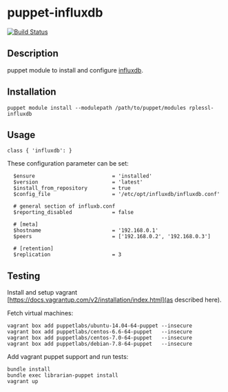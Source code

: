 # puppet-influxdb

[![Build Status](https://travis-ci.org/rplessl/puppet-influxdb.png)](https://travis-ci.org/rplessl/puppet-influxdb)

## Description

puppet module to install and configure [influxdb](https://influxdb.org).

## Installation

`puppet module install --modulepath /path/to/puppet/modules rplessl-influxdb`

## Usage

`class { 'influxdb': }`

These configuration parameter can be set:
```
  $ensure                         = 'installed'
  $version                        = 'latest'
  $install_from_repository        = true
  $config_file                    = '/etc/opt/influxdb/influxdb.conf'

  # general section of influxb.conf
  $reporting_disabled             = false

  # [meta]
  $hostname                       = '192.168.0.1'
  $peers                          = ['192.168.0.2', '192.168.0.3']

  # [retention]
  $replication                    = 3
```

## Testing

Install and setup vagrant [https://docs.vagrantup.com/v2/installation/index.html](as described here).

Fetch virtual machines:
```ShellSession
vagrant box add puppetlabs/ubuntu-14.04-64-puppet --insecure
vagrant box add puppetlabs/centos-6.6-64-puppet   --insecure
vagrant box add puppetlabs/centos-7.0-64-puppet   --insecure
vagrant box add puppetlabs/debian-7.8-64-puppet   --insecure
```

Add vagrant puppet support and run tests:
```ShellSession
bundle install
bundle exec librarian-puppet install
vagrant up
```
